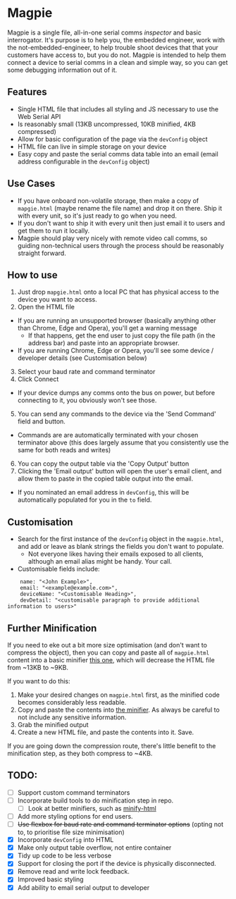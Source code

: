 # Magpie 
Magpie is a single file, all-in-one serial comms *inspector* and basic interrogator.
It's purpose is to help you, the embedded engineer, work with the not-embedded-engineer, to help trouble shoot devices that that your customers have access to, but you do not. Magpie is intended to help them connect a device to serial comms in a clean and simple way, so you can get some debugging information out of it.

## Features
- Single HTML file that includes all styling and JS necessary to use the Web Serial API
- Is reasonably small (13KB uncompressed, 10KB minified, 4KB compressed)
- Allow for basic configuration of the page via the `devConfig` object
- HTML file can live in simple storage on your device
- Easy copy and paste the serial comms data table into an email (email address configurable in the `devConfig` object)

## Use Cases
- If you have onboard non-volatile storage, then make a copy of `mapgie.html` (maybe rename the file name) and drop it on there. Ship it with every unit, so it's just ready to go when you need.
- If you don't want to ship it with every unit then just email it to users and get them to run it locally.
- Magpie should play very nicely with remote video call comms, so guiding non-technical users through the process should be reasonably straight forward.

## How to use
1. Just drop `mapgie.html` onto a local PC that has physical access to the device you want to access.
2. Open the HTML file
  - If you are running an unsupported browser (basically anything other than Chrome, Edge and Opera), you'll get a warning message
    - If that happens, get the end user to just copy the file path (in the address bar) and paste into an appropriate browser.
  - If you are running Chrome, Edge or Opera, you'll see some device / developer details (see Customisation below)
3. Select your baud rate and command terminator
4. Click Connect
  - If your device dumps any comms onto the bus on power, but before connecting to it, you obviously won't see those.  
5. You can send any commands to the device via the 'Send Command' field and button. 
  - Commands are are automatically terminated with your chosen terminator above (this does largely assume that you consistently use the same for both reads and writes)
6. You can copy the output table via the 'Copy Output' button
7. Clicking the 'Email output' button will open the user's email client, and allow them to paste in the copied table output into the email.
  - If you nominated an email address in `devConfig`, this will be automatically populated for you in the `to` field.


## Customisation
- Search for the first instance of the `devConfig` object in the `magpie.html`, and add or leave as blank strings the fields you don't want to populate.
  - Not everyone likes having their emails exposed to all clients, although an email alias might be handy. Your call.
- Customisable fields include:

```
    name: "<John Example>",
    email: "<example@example.com>",
    deviceName: "<Customisable Heading>",
    devDetail: "<customisable paragraph to provide additional information to users>"
```


## Further Minification
If you need to eke out a bit more size optimisation (and don't want to compress the object), then you can copy and paste all of `magpie.html` content into a basic minifier [this one](https://www.minifier.org/), which will decrease the HTML file from ~13KB to ~9KB.

If you want to do this:
1. Make your desired changes on `magpie.html` first, as the minified code becomes considerably less readable.
2. Copy and paste the contents into [the minifier](https://www.minifier.org/). As always be careful to not include any sensitive information.
3. Grab the minified output
4. Create a new HTML file, and paste the contents into it. Save.

If you are going down the compression route, there's little benefit to the minification step, as they both compress to ~4KB. 

## TODO:
- [ ] Support custom command terminators
- [ ] Incorporate build tools to do minification step in repo.
  - [ ] Look at better minifiers, such as [minify-html](https://github.com/wilsonzlin/minify-html)
- [ ] Add more styling options for end users. 
- [ ] ~~Use flexbox for baud rate and command terminator options~~ (opting not to, to prioritise file size minimisation)
- [x] Incorporate `devConfig` into HTML
- [x] Make only output table overflow, not entire container
- [x] Tidy up code to be less verbose
- [x] Support for closing the port if the device is physically disconnected.
- [x] Remove read and write lock feedback.
- [x] Improved basic styling
- [x] Add ability to email serial output to developer
